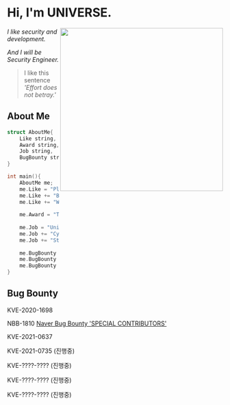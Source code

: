# Hi, I'm UNIVERSE.

<img align='right' src="https://github-readme-stats.vercel.app/api?username=Lactea98&show_icons=true&theme=radical" width="380">

*I like security and development.*

*And I will be Security Engineer.*

> I like this sentence *'Effort does not betray.'*



## About Me

```c++
struct AboutMe{
	Like string,
	Award string,
	Job string,
	BugBounty string
}

int main(){
	AboutMe me;
	me.Like = "Playing CTF";
	me.Like += "Bugbounty";
	me.Like += "Web and pwnable";
	
	me.Award = "The 5th Development Security Contest 'Encouragement Award'";
	
	me.Job = "University CERT (2017 ~ )";
	me.Job += "Cyber Operation Center soldier (2019 ~ 2020)";
	me.Job += "Student and... Bug hunter!!"
	
	me.BugBounty = "KVE-2020-1698";
	me.BugBounty += "NBB-1810";
	me.BugBounty += "KVE-2021-0637";
}
```

## Bug Bounty


KVE-2020-1698

NBB-1810	[Naver Bug Bounty 'SPECIAL CONTRIBUTORS'](https://bugbounty.naver.com/ko/halloffame)

KVE-2021-0637

KVE-2021-0735  (진행중)

KVE-????-????  (진행중)

KVE-????-????  (진행중)

KVE-????-????  (진행중)
